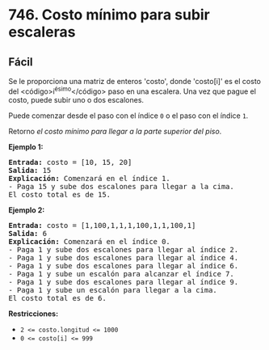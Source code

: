 # 746. Costo mínimo para subir escaleras

## Fácil

Se le proporciona una matriz de enteros 'costo', donde 'costo[i]' es el costo del <código>i<sup>ésimo</sup></código> paso en una escalera. Una vez que pague el costo, puede subir uno o dos escalones.

Puede comenzar desde el paso con el índice `0` o el paso con el índice `1`.

Retorno *el costo mínimo para llegar a la parte superior del piso*.

**Ejemplo 1:**
<pre><strong>Entrada:</strong> costo = [10, 15, 20]
<strong>Salida:</strong> 15
<strong>Explicación:</strong> Comenzará en el índice 1.
- Paga 15 y sube dos escalones para llegar a la cima.
El costo total es de 15.
</pre>

**Ejemplo 2:**
<pre><strong>Entrada:</strong> costo = [1,100,1,1,1,100,1,1,100,1]
<strong>Salida:</strong> 6
<strong>Explicación:</strong> Comenzará en el índice 0.
- Paga 1 y sube dos escalones para llegar al índice 2.
- Paga 1 y sube dos escalones para llegar al índice 4.
- Paga 1 y sube dos escalones para llegar al índice 6.
- Paga 1 y sube un escalón para alcanzar el índice 7.
- Paga 1 y sube dos escalones para llegar al índice 9.
- Paga 1 y sube un escalón para llegar a la cima.
El costo total es de 6.
</pre>

**Restricciones:**
- `2 <= costo.longitud <= 1000`
- `0 <= costo[i] <= 999`

